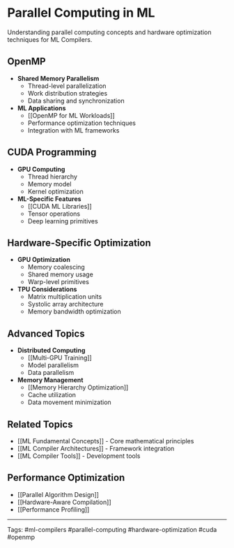 # Parallel Computing in ML

Understanding parallel computing concepts and hardware optimization techniques for ML Compilers.

## OpenMP
- **Shared Memory Parallelism**
  - Thread-level parallelization
  - Work distribution strategies
  - Data sharing and synchronization
- **ML Applications**
  - [[OpenMP for ML Workloads]]
  - Performance optimization techniques
  - Integration with ML frameworks

## CUDA Programming
- **GPU Computing**
  - Thread hierarchy
  - Memory model
  - Kernel optimization
- **ML-Specific Features**
  - [[CUDA ML Libraries]]
  - Tensor operations
  - Deep learning primitives

## Hardware-Specific Optimization
- **GPU Optimization**
  - Memory coalescing
  - Shared memory usage
  - Warp-level primitives
- **TPU Considerations**
  - Matrix multiplication units
  - Systolic array architecture
  - Memory bandwidth optimization

## Advanced Topics
- **Distributed Computing**
  - [[Multi-GPU Training]]
  - Model parallelism
  - Data parallelism
- **Memory Management**
  - [[Memory Hierarchy Optimization]]
  - Cache utilization
  - Data movement minimization

## Related Topics
- [[ML Fundamental Concepts]] - Core mathematical principles
- [[ML Compiler Architectures]] - Framework integration
- [[ML Compiler Tools]] - Development tools

## Performance Optimization
- [[Parallel Algorithm Design]]
- [[Hardware-Aware Compilation]]
- [[Performance Profiling]]

---
Tags: #ml-compilers #parallel-computing #hardware-optimization #cuda #openmp 